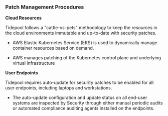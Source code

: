 ### Patch Management Procedures

**Cloud Resources**

Tidepool follows a "cattle-vs-pets" methodology to keep the
resources in the cloud environments immutable and up-to-date with security
patches.

* AWS Elastic Kubernetes Service (EKS) is used to dynamically manage container
  resources based on demand.  
  
* AWS manages patching of the Kubernetes control plane and underlying virtual infrastructure

**User Endpoints**

Tidepool requires auto-update for security patches to be enabled for
all user endpoints, including laptops and workstations.

* The auto-update configuration and update status on all end-user systems are
  inspected by Security through either manual periodic audits or automated
  compliance auditing agents installed on the endpoints.